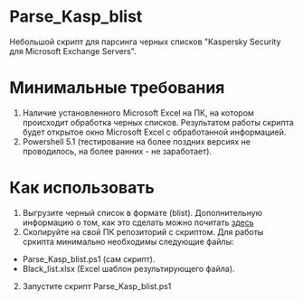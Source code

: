 # Parse_Kasp_blist
Небольшой скрипт для парсинга черных списков "Kaspersky Security для Microsoft Exchange Servers".

# Минимальные требования
1. Наличие установленного Microsoft Excel на ПК, на котором происходит обработка черных списков. Результатом работы скрипта будет открытое окно Microsoft Excel c обработанной информацией.
2. Powershell 5.1 (тестирование на более поздних версиях не проводилось, на более ранних - не заработает).

# Как использовать
1. Выгрузите черный список в формате (blist). Дополнительную информацию о том, как это сделать можно почитать [здесь](https://support.kaspersky.com/KS4Exchange/9.6/ru-RU/127325.htm)
2. Скопируйте на свой ПК репозиторий с скриптом. Для работы сркипта минимально необходимы следующие файлы:
- Parse_Kasp_blist.ps1 (сам скрипт).
- Black_list.xlsx (Excel шаблон результирующего файла).
2. Запустите скрипт Parse_Kasp_blist.ps1
